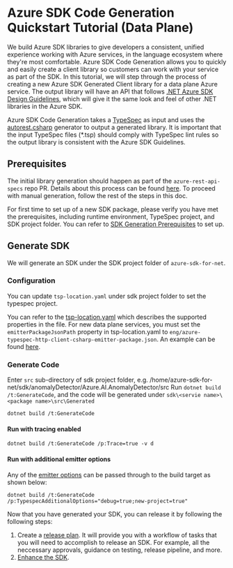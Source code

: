 # Azure SDK Code Generation Quickstart Tutorial (Data Plane)

We build Azure SDK libraries to give developers a consistent, unified experience working with Azure services, in the language ecosystem where they're most comfortable.  Azure SDK Code Generation allows you to quickly and easily create a client library so customers can work with your service as part of the SDK.  In this tutorial, we will step through the process of creating a new Azure SDK Generated Client library for a data plane Azure service.  The output library will have an API that follows [.NET Azure SDK Design Guidelines](https://azure.github.io/azure-sdk/dotnet_introduction.html), which will give it the same look and feel of other .NET libraries in the Azure SDK.

Azure SDK Code Generation takes a [TypeSpec](https://microsoft.github.io/typespec/) as input and uses the [autorest.csharp](https://github.com/Azure/autorest.csharp) generator to output a generated library.  It is important that the input TypeSpec files (*.tsp) should comply with TypeSpec lint rules so the output library is consistent with the Azure SDK Guidelines.

## Prerequisites

The initial library generation should happen as part of the `azure-rest-api-specs` repo PR. Details about this process can be found [here](https://eng.ms/docs/products/azure-developer-experience/develop/sdk-generation-pipelines). To proceed with manual generation, follow the rest of the steps in this doc.

For first time to set up of a new SDK package, please verify you have met the prerequisites, including runtime environment, TypeSpec project, and SDK project folder. You can refer to [SDK Generation Prerequisites](https://github.com/Azure/azure-sdk-for-net/blob/main/doc/DataPlaneCodeGeneration/AzureSDKGeneration_Prerequistites.md) to set up.

## Generate SDK

We will generate an SDK under the SDK project folder of `azure-sdk-for-net`.

### Configuration

You can update `tsp-location.yaml` under sdk project folder to set the typespec project.

You can refer to the [tsp-location.yaml](https://github.com/Azure/azure-sdk-tools/blob/main/doc/common/TypeSpec-Project-Scripts.md#tsp-locationyaml) which describes the supported properties in the file. For new data plane services, you must set the `emitterPackageJsonPath` property in tsp-location.yaml to `eng/azure-typespec-http-client-csharp-emitter-package.json`. An example can be found [here](https://github.com/Azure/azure-sdk-for-net/blob/main/sdk/keyvault/Azure.Security.KeyVault.Administration/tsp-location.yaml#L4).

### Generate Code

Enter `src` sub-directory of sdk project folder, e.g. /home/azure-sdk-for-net/sdk/anomalyDetector/Azure.AI.AnomalyDetector/src
Run `dotnet build /t:GenerateCode`, and the code will be generated under `sdk\<servie name>\<package name>\src\Generated`

```dotnetcli
dotnet build /t:GenerateCode
```

#### Run with tracing enabled
```dotnetcli
dotnet build /t:GenerateCode /p:Trace=true -v d
```

#### Run with additional emitter options
Any of the [emitter options](https://github.com/Azure/azure-sdk-for-net/blob/main/eng/packages/http-client-csharp/README.md#emitter-options) can be passed through to the build target
as shown below:
```dotnetcli
dotnet build /t:GenerateCode /p:TypespecAdditionalOptions="debug=true;new-project=true"
```

Now that you have generated your SDK, you can release it by following the following steps:

1. Create a [release plan](https://aka.ms/azsdkdocs/release-plans). It will provide you with a workflow of tasks that you
will need to accomplish to release an SDK. For example, all the neccessary approvals, guidance on testing, release pipeline, and more.
2. [Enhance the SDK](https://github.com/Azure/azure-sdk-for-net/blob/main/doc/DataPlaneCodeGeneration/Azure_SDK_Package_Ship_Requirements.md).

